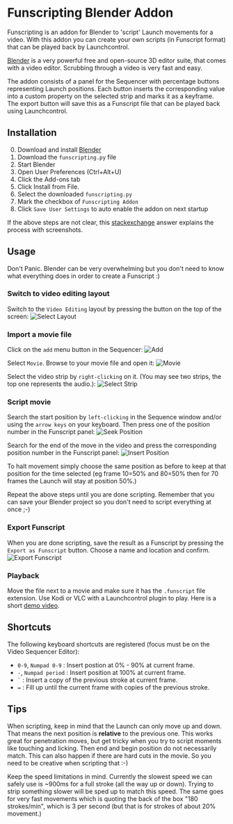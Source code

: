 Funscripting Blender Addon
==========================

Funscripting is an addon for Blender to 'script' Launch movements for a video.
With this addon you can create your own scripts (in Funscript format) that can
be played back by Launchcontrol.

[Blender](https://www.blender.org/) is a very powerful free and open-source 3D
editor suite, that comes with a video editor. Scrubbing through a video is very
fast and easy.

The addon consists of a panel for the Sequencer with percentage buttons
representing Launch positions. Each button inserts the corresponding value into
a custom property on the selected strip and marks it as a keyframe. The export
button will save this as a Funscript file that can be played back using
Launchcontrol.

Installation
------------

0. Download and install [Blender](https://www.blender.org/)
1. Download the `funscripting.py` file
2. Start Blender
3. Open User Preferences (Ctrl+Alt+U)
4. Click the Add-ons tab
5. Click Install from File.
6. Select the downloaded `funscripting.py`
7. Mark the checkbox of `Funscripting Addon`
8. Click `Save User Settings` to auto enable the addon on next startup

If the above steps are not clear, this
[stackexchange](https://blender.stackexchange.com/questions/1688/installing-an-addon)
answer explains the process with screenshots.

Usage
-----

Don't Panic. Blender can be very overwhelming but you don't need to know what
everything does in order to create a Funscript :)

### Switch to video editing layout

Switch to the `Video Editing` layout by pressing the button on the top of the
screen:
![Select Layout](./doc/01-select-layout.jpg "Select Layout")

### Import a movie file

Click on the `add` menu button in the Sequencer:
![Add](./doc/02-add-movie.jpg "Add")

Select `Movie`. Browse to your movie file and open it:
![Movie](./doc/03-add-movie.jpg "Movie")

Select the video strip by `right-clicking` on it. (You may see two strips, the
top one represents the audio.):
![Select Strip](./doc/04-select-strip.jpg "Select Strip")

### Script movie

Search the start position by `left-clicking` in the Sequence window and/or
using the `arrow keys` on your keyboard. Then press one of the position number
in the Funscript panel:
![Seek Position](./doc/05-seek-insert.jpg "Seek Position")

Search for the end of the move in the video and press the corresponding
position number in the Funscript panel:
![Insert Position](./doc/06-seek-insert.jpg "Insert Position")

To halt movement simply choose the same position as before to keep at that
position for the time selected (eg frame 10=50% and 80=50% then for 70
frames the Launch will stay at position 50%.)

Repeat the above steps until you are done scripting. Remember that you can save
your Blender project so you don't need to script everything at once ;-)

### Export Funscript

When you are done scripting, save the result as a Funscript by pressing the
`Export as Funscript` button.  Choose a name and location and confirm.
![Export Funscript](./doc/07-export-funscript.jpg "Export Funscript")

### Playback

Move the file next to a movie and make sure it has the `.funscript` file
extension. Use Kodi or VLC with a Launchcontrol plugin to play. Here is a short
[demo video](https://vid.me/HpwK).


Shortcuts
---------

The following keyboard shortcuts are registered (focus must be on the Video
Sequencer Editor):

- `0-9`, `Numpad 0-9` : Insert postion at 0% - 90% at current frame.
- `-`, `Numpad period` : Insert position at 100% at current frame.
- `` ` ``  : Insert a copy of the previous stroke at current frame.
- `=`  : Fill up until the current frame with copies of the previous stroke.

Tips
----

When scripting, keep in mind that the Launch can only move up and down. That
means the next position is **relative** to the previous one. This works great
for penetration moves, but get tricky when you try to script moments like
touching and licking. Then end and begin position do not necessarily match.
This can also happen if there are hard cuts in the movie. So you need to be
creative when scripting that :-)

Keep the speed limitations in mind. Currently the slowest speed we can safely
use is ~900ms for a full stroke (all the way up or down). Trying to strip
something slower will be sped up to match this speed. The same goes for very
fast movements which is quoting the back of the box "180 strokes/min", which is
3 per second (but that is for strokes of about 20% movement.)
